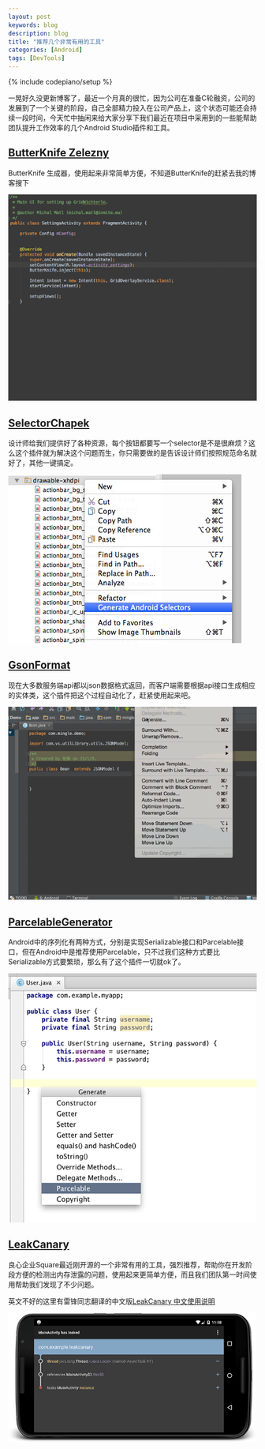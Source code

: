 ```yaml
---
layout: post
keywords: blog
description: blog
title: "推荐几个非常有用的工具"
categories: [Android]
tags: [DevTools]
---
```

{% include codepiano/setup %}

一晃好久没更新博客了，最近一个月真的很忙，因为公司在准备C轮融资，公司的发展到了一个关键的阶段，自己全部精力投入在公司产品上，这个状态可能还会持续一段时间，今天忙中抽闲来给大家分享下我们最近在项目中采用到的一些能帮助团队提升工作效率的几个Android Studio插件和工具。

## [ButterKnife Zelezny](https://github.com/avast/android-butterknife-zelezny)

ButterKnife 生成器，使用起来非常简单方便，不知道ButterKnife的赶紧去我的博客搜下

<img src="/image/zelezny_animated.gif"/>

## [SelectorChapek](https://github.com/inmite/android-selector-chapek)

设计师给我们提供好了各种资源，每个按钮都要写一个selector是不是很麻烦？这么这个插件就为解决这个问题而生，你只需要做的是告诉设计师们按照规范命名就好了，其他一键搞定。

<img src="/image/select_option.png"/>

## [GsonFormat](https://github.com/zzz40500/GsonFormat)

现在大多数服务端api都以json数据格式返回，而客户端需要根据api接口生成相应的实体类，这个插件把这个过程自动化了，赶紧使用起来吧。

<img src="/image/gson_format.gif"/>

## [ParcelableGenerator](https://github.com/mcharmas/android-parcelable-intellij-plugin)

Android中的序列化有两种方式，分别是实现Serializable接口和Parcelable接口，但在Android中是推荐使用Parcelable，只不过我们这种方式要比Serializable方式要繁琐，那么有了这个插件一切就ok了。

<img src="/image/parcelable_generator.png"/>

## [LeakCanary](https://github.com/square/leakcanary)

良心企业Square最近刚开源的一个非常有用的工具，强烈推荐，帮助你在开发阶段方便的检测出内存泄露的问题，使用起来更简单方便，而且我们团队第一时间使用帮助我们发现了不少问题。

英文不好的这里有雷锋同志翻译的中文版[LeakCanary 中文使用说明](http://www.liaohuqiu.net/cn/posts/leak-canary-read-me/)

<img src="/image/leakcaneray.png"/>


